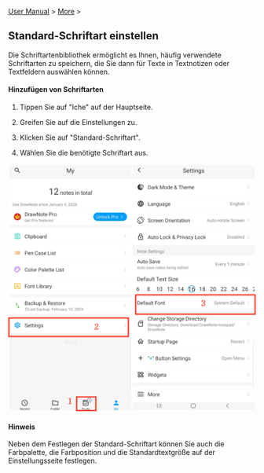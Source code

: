 [User Manual](/dragonnest/drawnote/manual/en) > [More](/dragonnest/drawnote/manual/en/more) >

Standard-Schriftart einstellen
---
Die Schriftartenbibliothek ermöglicht es Ihnen, häufig verwendete Schriftarten zu speichern, die Sie dann für Texte in Textnotizen oder Textfeldern auswählen können.

#### Hinzufügen von Schriftarten
1. Tippen Sie auf "lche" auf der Hauptseite.

2. Greifen Sie auf die Einstellungen zu.

3. Klicken Sie auf "Standard-Schriftart".

4. Wählen Sie die benötigte Schriftart aus.

![Standard-Schriftart einstellen 1](imgs/set_default_font1.png)

#### Hinweis
Neben dem Festlegen der Standard-Schriftart können Sie auch die Farbpalette, die Farbposition und die Standardtextgröße auf der Einstellungsseite festlegen.